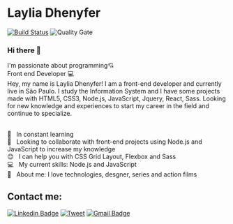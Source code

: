 
# Laylia Dhenyfer
[![Build Status](https://travis-ci.org/condessalovelace/mavenquickstart.svg?branch=master)](https://travis-ci.org/condessalovelace/mavenquickstart) ![Quality Gate](https://sonarcloud.io/api/project_badges/measure?project=br.com%3Amavenquickstart&metric=alert_status)

### Hi there 👋
I'm passionate about programming:cupid:
<br/>Front end Developer :computer:
<br/>Hey, my name is Laylia Dhenyfer! I am a front-end developer and currently live in São Paulo. I study the Information System and I have some projects made with HTML5, CSS3, Node.js, JavaScript, Jquery, React, Sass. Looking for new knowledge and experiences to start my career in the field and continue to specialize.

 <br/>:pencil: &nbsp; In constant learning
 <br/> :purple_heart: &nbsp; Looking to collaborate with front-end projects using Node.js and JavaScript to increase my knowledge
 <br/> :blush: &nbsp; I can help you with CSS Grid Layout, Flexbox and Sass
 <br/> :computer: &nbsp; My current skills: Node.js and JavaScript 
 <br/> 💬  &nbsp; About me: I love technologies, desgner, series and action films
## Contact me:
[![Linkedin Badge](https://img.shields.io/badge/-LayliaDhenyfer-blue?style=flat-square&logo=Linkedin&logoColor=white&link=https://www.linkedin.com/in/laylia-dhennyfe-74b119197/)](https://www.linkedin.com/in/tgmarinho/) 
[![Tweet](https://img.shields.io/twitter/url/https/github.com/tterb/hyde.svg?style=social)](https://https://twitter.com/Laylia36265501?s=08/intent/tweet?text=Check%20out%20Hyde!%20%E2%9C%A8%20An%20accessible,%20open-source%20markdown%20editor%20for%20any%20user%20E2%9C%A8%20https://https://twitter.com/Laylia36265501?s=08/tterb/hyde%20%F0%9F%A4%97)
[![Gmail Badge](https://img.shields.io/badge/-layliadhennyfe20017@gmail.com-c14438?style=flat-square&logo=Gmail&logoColor=white&link=mailto:layliadhennyfe20017@gmail.com)](mailto:layliadhennyfe20017@gmail.com) 
